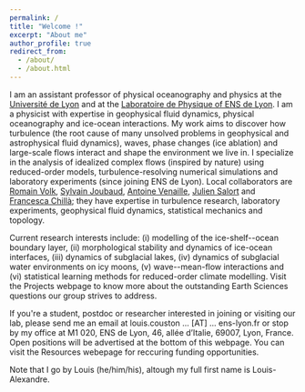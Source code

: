 ```yaml
---
permalink: /
title: "Welcome !"
excerpt: "About me"
author_profile: true
redirect_from: 
  - /about/
  - /about.html
---
```


I am an assistant professor of physical oceanography and physics at the [Université de Lyon](https://fst-physique.univ-lyon1.fr/) and at the [Laboratoire de Physique of ENS de Lyon](http://www.ens-lyon.fr/PHYSIQUE). I am a physicist with expertise in geophysical fluid dynamics, physical oceanography and ice-ocean interactions. My work aims to discover how turbulence (the root cause of many unsolved problems in geophysical and astrophysical fluid dynamics), waves, phase changes (ice ablation) and large-scale flows interact and shape the environment we live in. I specialize in the analysis of idealized complex flows (inspired by nature) using reduced-order models, turbulence-resolving numerical simulations and laboratory experiments (since joining ENS de Lyon). Local collaborators are [Romain Volk](http://perso.ens-lyon.fr/romain.volk/), [Sylvain Joubaud](http://perso.ens-lyon.fr/sylvain.joubaud/), [Antoine Venaille](http://perso.ens-lyon.fr/antoine.venaille/), [Julien Salort](https://www.juliensalort.org/en/) and [Francesca Chillà](http://www.ens-lyon.fr/PHYSIQUE/presentation/annuaire/chilla-francesca); they have expertise in turbulence research, laboratory experiments, geophysical fluid dynamics, statistical mechanics and topology.

Current research interests include: (i) modelling of the ice-shelf--ocean boundary layer, (ii) morphological stability and dynamics of ice-ocean interfaces, (iii) dynamics of subglacial lakes, (iv) dynamics of subglacial water environments on icy moons, (v) wave--mean-flow interactions and (vi) statistical learning methods for reduced-order climate modelling. Visit the Projects webpage to know more about the outstanding Earth Sciences questions our group strives to address. 

If you're a student, postdoc or researcher interested in joining or visiting our lab, please send me an email at louis.couston ... [AT] ... ens-lyon.fr or stop by my office at M1 020, ENS de Lyon, 46, allée d’Italie, 69007, Lyon, France. Open positions will be advertised at the bottom of this webpage. You can visit the Resources webepage for reccuring funding opportunities. 

Note that I go by Louis (he/him/his), altough my full first name is Louis-Alexandre.








<!-- ![Graphical abstract of our last paper](/images/graphical_abstract.jpg) -->


